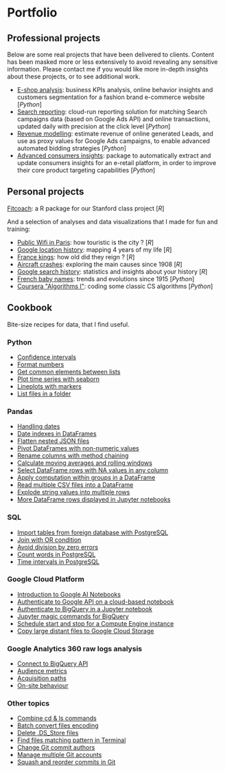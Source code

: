 # Portfolio

## Professional projects

Below are some real projects that have been delivered to clients.
Content has been masked more or less extensively to avoid revealing any sensitive information. 
Please contact me if you would like more in-depth insights about these projects, or to see additional work.

* [E-shop analysis](eshop_analysis/eshop_analysis.ipynb): business KPIs analysis, online behavior insights and customers segmentation for a fashion brand e-commerce website [_Python_]
* [Search reporting](search_reporting): cloud-run reporting solution for matching Search campaigns data (based on Google Ads API) and online transactions, updated daily with precision at the click level [_Python_]
* [Revenue modelling](revenue_modelling/README.md): estimate revenue of online generated Leads, and use as proxy values for Google Ads campaigns, to enable advanced automated bidding strategies [_Python_]
* [Advanced consumers insights](consumers_insights/README.md): package to automatically extract and update consumers insights for an e-retail platform, in order to improve their core product targeting capabilities [_Python_]

## Personal projects

[Fitcoach](stanford_fitcoach): a R package for our Stanford class project [_R_]

And a selection of analyses and data visualizations that I made for fun and training:
* [Public Wifi in Paris](personal_projects/wifi_paris/wifi_paris.md): how touristic is the city ? [_R_]
* [Google location history](personal_projects/location_history/location_history.md): mapping 4 years of my life [_R_]
* [France kings](personal_projects/france_kings/france_kings.md): how old did they reign ? [_R_]
* [Aircraft crashes](personal_projects/aircrafts_crashes/aircraft_crashes.md): exploring the main causes since 1908 [_R_]
* [Google search history](personal_projects/ghistory): statistics and insights about your history [_R_]
* [French baby names](personal_projects/french_baby_names/french_baby_names.ipynb): trends and evolutions since 1915 [_Python_]
* [Coursera "Algorithms I"](personal_projects/coursera_algorithms/coursera_algorithms_1.ipynb): coding some classic CS algorithms [_Python_]

## Cookbook

Bite-size recipes for data, that I find useful.

### Python

* [Confidence intervals](cookbook/python_confidence_intervals.ipynb)
* [Format numbers](cookbook/python_format_numbers.ipynb)
* [Get common elements between lists](cookbook/python_list_intersection.ipynb)
* [Plot time series with seaborn](cookbook/python_plotting_time_series.ipynb)
* [Lineplots with markers](cookbook/python_seaborn_lineplot_markers.ipynb)
* [List files in a folder](cookbook/python_files_in_folder.md)

### Pandas

* [Handling dates](cookbook/pandas_datetime.ipynb)
* [Date indexes in DataFrames](cookbook/pandas_datetime_index.ipynb)
* [Flatten nested JSON files](cookbook/pandas_flatten_json.ipynb)
* [Pivot DataFrames with non-numeric values](cookbook/pandas_pivot.ipynb)
* [Rename columns with method chaining](cookbook/pandas_rename_columns.ipynb)
* [Calculate moving averages and rolling windows](cookbook/pandas_rolling_windows.ipynb)
* [Select DataFrame rows with NA values in any column](cookbook/pandas_select_null.ipynb)
* [Apply computation within groups in a DataFrame](cookbook/pandas_transform.ipynb)
* [Read multiple CSV files into a DataFrame](cookbook/pandas_multiple_csv_df.md)
* [Explode string values into multiple rows](cookbook/pandas_explode_rows.ipynb)
* [More DataFrame rows displayed in Jupyter notebooks](cookbook/pandas_max_display.ipynb)

### SQL

* [Import tables from foreign database with PostgreSQL](cookbook/sql_foreign_data_wrapper.md)
* [Join with OR condition](cookbook/sql_join_or.md)
* [Avoid division by zero errors](cookbook/sql_nullif.md)
* [Count words in PostgreSQL](cookbook/sql_count_words.md)
* [Time intervals in PostgreSQL](cookbook/postgresql_datediff.md)

### Google Cloud Platform

* [Introduction to Google AI Notebooks](cookbook/gcp_ai_notebooks.md)
* [Authenticate to Google API on a cloud-based notebook](cookbook/gcp_remote_auth.ipynb)
* [Authenticate to BigQuery in a Jupyter notebook](cookbook/gcp_bigquery_authenticate.ipynb)
* [Jupyter magic commands for BigQuery](cookbook/gcp_bigquery_magic_commands.ipynb)
* [Schedule start and stop for a Compute Engine instance](cookbook/gcp_schedule_vm.md)
* [Copy large distant files to Google Cloud Storage](cookbook/gcp_cloud_storage_from_url.md)

### Google Analytics 360 raw logs analysis

* [Connect to BigQuery API](cookbook/ga360_connect_bigquery.ipynb)
* [Audience metrics](cookbook/ga360_audience.ipynb)
* [Acquisition paths](cookbook/ga360_acquisition_paths.ipynb)
* [On-site behaviour](cookbook/ga360_onsite.ipynb)

### Other topics

* [Combine cd & ls commands](cookbook/cli_combine_cd_ls.md)
* [Batch convert files encoding](cookbook/cli_convert_encoding.md)
* [Delete .DS_Store files](cookbook/cli_delete_ds_store.md)
* [Find files matching pattern in Terminal](cookbook/cli_find_files_pattern.md)
* [Change Git commit authors](cookbook/git_change_commit_users.md)
* [Manage multiple Git accounts](cookbook/git_multiple_config.md)
* [Squash and reorder commits in Git](cookbook/git_rebase.md)

